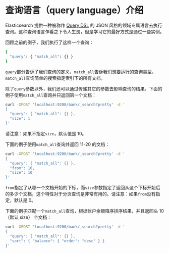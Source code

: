 # 查询语言（query language）介绍

Elasticsearch 提供一种被称作 [Query DSL](https://www.elastic.co/guide/en/elasticsearch/reference/current/query-dsl.html) 的 JSON 风格的领域专属语言去执行查询。这种查询语言乍看之下令人生畏，但是学习它的最好方式是通过一些实例。

回顾之前的例子，我们执行了这样一个查询：

```sh
{
  "query": { "match_all": {} }
}
```
`query`部分告诉了我们查询的定义，`match_all`告诉我们想要运行的查询类型，`match_all`查询简单的搜索指定索引下的所有文档。

除了`query`参数以外，我们还可以通过传递其它的参数去影响查询的结果。下面的例子使用`match_all`查询并只返回第一个文档：

```sh
curl -XPOST 'localhost:9200/bank/_search?pretty' -d '
{
  "query": { "match_all": {} },
  "size": 1
}'
```

请注意：如果不指定`size`，默认值是 10。

下面的例子使用`match_all`查询并返回 11-20 的文档：

```sh
curl -XPOST 'localhost:9200/bank/_search?pretty' -d '
{
  "query": { "match_all": {} },
  "from": 10,
  "size": 10
}'
```
`from`指定了从哪一个文档开始的下标，而`size`参数指定了返回从这个下标开始后的多少个文档，这个特性对于分页查询是非常有用的。请注意：如果`from`没有指定，默认是 0。

下面的例子匹配一个`match_all`查询，根据账户余额降序排序结果，并且返回头 10（默认 size） 个文档：

```sh
curl -XPOST 'localhost:9200/bank/_search?pretty' -d '
{
  "query": { "match_all": {} },
  "sort": { "balance": { "order": "desc" } }
}'
```